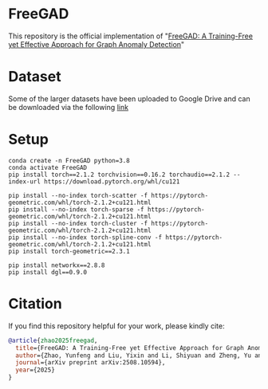 # FreeGAD
 This repository is the official implementation of "[FreeGAD: A Training-Free yet Effective Approach for Graph Anomaly Detection](https://arxiv.org/abs/2508.10594)"

# Dataset
Some of the larger datasets have been uploaded to Google Drive and can be downloaded via the following [link](https://drive.google.com/drive/folders/1XrXCnSzWrT0h0foQ1FxjBJOyAh5YfCEV?usp=sharing)


# Setup
```js/java/c#/text
conda create -n FreeGAD python=3.8
conda activate FreeGAD
pip install torch==2.1.2 torchvision==0.16.2 torchaudio==2.1.2 --index-url https://download.pytorch.org/whl/cu121

pip install --no-index torch-scatter -f https://pytorch-geometric.com/whl/torch-2.1.2+cu121.html
pip install --no-index torch-sparse -f https://pytorch-geometric.com/whl/torch-2.1.2+cu121.html
pip install --no-index torch-cluster -f https://pytorch-geometric.com/whl/torch-2.1.2+cu121.html
pip install --no-index torch-spline-conv -f https://pytorch-geometric.com/whl/torch-2.1.2+cu121.html
pip install torch-geometric==2.3.1

pip install networkx==2.8.8
pip install dgl==0.9.0
```

# Citation

If you find this repository helpful for your work, please kindly cite:

```bibtex
@article{zhao2025freegad,
  title={FreeGAD: A Training-Free yet Effective Approach for Graph Anomaly Detection},
  author={Zhao, Yunfeng and Liu, Yixin and Li, Shiyuan and Zheng, Yu and Pan, Shirui},
  journal={arXiv preprint arXiv:2508.10594},
  year={2025}
}
